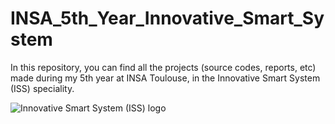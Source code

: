 # INSA_5th_Year_Innovative_Smart_System
In this repository, you can find all the projects (source codes, reports, etc) made during my 5th year at INSA Toulouse, in the Innovative Smart System (ISS) speciality.

![Innovative Smart System (ISS) logo
](https://avatars1.githubusercontent.com/u/35929111?s=400&v=4)


